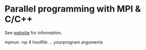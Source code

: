 # Parallel programming with MPI & C/C++

See [website](https://adaickalavan.github.io/portfolio/mpi/) for information.

mpirun -np 4 hostfile ... yourprogram arguments